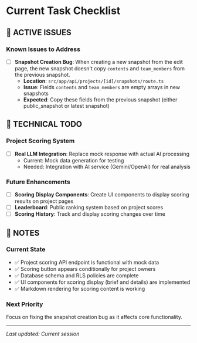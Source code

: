 # Current Task Checklist

## 🎯 ACTIVE ISSUES

### Known Issues to Address

- [ ] **Snapshot Creation Bug**: When creating a new snapshot from the edit page, the new snapshot doesn't copy `contents` and `team_members` from the previous snapshot.
  - **Location**: `src/app/api/projects/[id]/snapshots/route.ts`
  - **Issue**: Fields `contents` and `team_members` are empty arrays in new snapshots
  - **Expected**: Copy these fields from the previous snapshot (either public_snapshot or latest snapshot)

## 🔧 TECHNICAL TODO

### Project Scoring System

- [ ] **Real LLM Integration**: Replace mock response with actual AI processing
  - Current: Mock data generation for testing
  - Needed: Integration with AI service (Gemini/OpenAI) for real analysis

### Future Enhancements

- [ ] **Scoring Display Components**: Create UI components to display scoring results on project pages
- [ ] **Leaderboard**: Public ranking system based on project scores
- [ ] **Scoring History**: Track and display scoring changes over time

## 📝 NOTES

### Current State

- ✅ Project scoring API endpoint is functional with mock data
- ✅ Scoring button appears conditionally for project owners
- ✅ Database schema and RLS policies are complete
- ✅ UI components for scoring display (brief and details) are implemented
- ✅ Markdown rendering for scoring content is working

### Next Priority

Focus on fixing the snapshot creation bug as it affects core functionality.

---

_Last updated: Current session_
